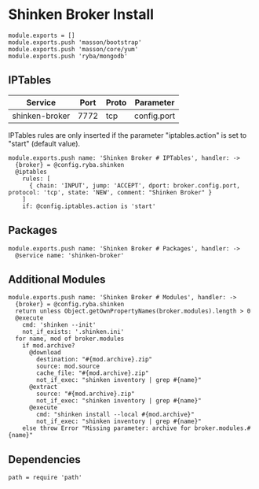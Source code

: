
# Shinken Broker Install

    module.exports = []
    module.exports.push 'masson/bootstrap'
    module.exports.push 'masson/core/yum'
    module.exports.push 'ryba/mongodb'

## IPTables

| Service           | Port  | Proto | Parameter       |
|-------------------|-------|-------|-----------------|
|  shinken-broker   | 7772  |  tcp  |   config.port   |

IPTables rules are only inserted if the parameter "iptables.action" is set to
"start" (default value).

    module.exports.push name: 'Shinken Broker # IPTables', handler: ->
      {broker} = @config.ryba.shinken
      @iptables
        rules: [
          { chain: 'INPUT', jump: 'ACCEPT', dport: broker.config.port, protocol: 'tcp', state: 'NEW', comment: "Shinken Broker" }
        ]
        if: @config.iptables.action is 'start'

## Packages

    module.exports.push name: 'Shinken Broker # Packages', handler: ->
      @service name: 'shinken-broker'

## Additional Modules

    module.exports.push name: 'Shinken Broker # Modules', handler: ->
      {broker} = @config.ryba.shinken
      return unless Object.getOwnPropertyNames(broker.modules).length > 0
      @execute
        cmd: 'shinken --init'
        not_if_exists: '.shinken.ini'
      for name, mod of broker.modules
        if mod.archive?
          @download
            destination: "#{mod.archive}.zip"
            source: mod.source
            cache_file: "#{mod.archive}.zip"
            not_if_exec: "shinken inventory | grep #{name}"
          @extract
            source: "#{mod.archive}.zip"
            not_if_exec: "shinken inventory | grep #{name}"
          @execute
            cmd: "shinken install --local #{mod.archive}"
            not_if_exec: "shinken inventory | grep #{name}"
        else throw Error "Missing parameter: archive for broker.modules.#{name}"
      
## Dependencies

    path = require 'path'
